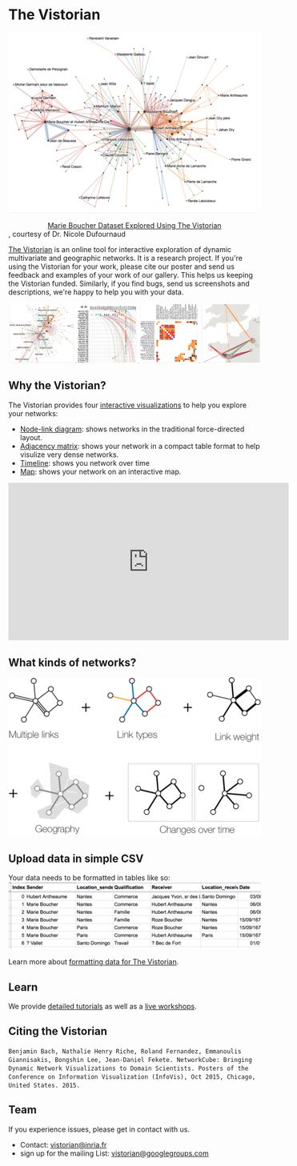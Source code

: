 <link rel="stylesheet" type="text/css" href="assets/styles/style.css">

# The Vistorian 
![image](assets/Images/Marie_Boucher_2.png)

<a href="https://hal.archives-ouvertes.fr/hal-02508730/document" style="display: block;text-align:center;"> Marie Boucher Dataset Explored Using The Vistorian</a>, courtesy of Dr. Nicole Dufournaud

[The Vistorian](http://vistorian.net) is an online tool for interactive exploration of dynamic multivariate and geographic networks. It is a research project. If you're using the Vistorian for your work, please cite our poster and send us feedback and examples of your work of our gallery. This helps us keeping the Vistorian funded. Similarly, if you find bugs, send us screenshots and descriptions, we're happy to help you with your data.




![image](figures/vistorian-visualizations.png)

## Why the Vistorian?

The Vistorian provides four [interactive visualizations](visualizations.html) to help you explore your networks: 
* [Node-link diagram](visualizations.html#node-link): shows networks in the traditional force-directed layout.
* [Adjacency matrix](visualizations.html#adjacency-matrix): shows your network in a compact table format to help visulize very dense networks.
* [Timeline](visualizations.html#time-arcs): shows you network over time
* [Map](visualizations.html#map): shows your network on an interactive map.

<iframe width="560" height="315" src="https://www.youtube.com/embed/0VE5X2GS3AE" title="The Vistorian" frameborder="0" allow="accelerometer; autoplay; clipboard-write; encrypted-media; gyroscope; picture-in-picture" allowfullscreen></iframe>  

## What kinds of networks?

![image](assets/images/multiple-links.png)

## Upload data in simple CSV

Your data needs to be formatted in tables like so: 
![image](assets/Images/loadData_1.png)

Learn more about [formatting data for The Vistorian](formattingdata).

## Learn

We provide [detailed tutorials](gettingstarted.html) as well as a [live workshops](tutorials.html).

## Citing the Vistorian
`Benjamin Bach, Nathalie Henry Riche, Roland Fernandez, Emmanoulis Giannisakis, Bongshin Lee, Jean-Daniel Fekete. NetworkCube: Bringing Dynamic Network Visualizations to Domain Scientists. Posters of the Conference on Information Visualization (InfoVis), Oct 2015, Chicago, United States. 2015.`

## Team

If you experience issues, please get in contact with us.

* Contact: [vistorian@inria.fr](vistorian@inria.fr)
* sign up for the mailing List: vistorian@googlegroups.com
